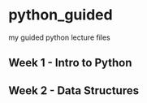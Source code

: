 # python_guided
my guided python lecture files

## Week 1 - Intro to Python

## Week 2 - Data Structures